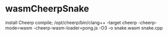 # wasmCheerpSnake
install Cheerp compile;
/opt/cheerp/bin/clang++ -target cheerp -cheerp-mode=wasm -cheerp-wasm-loader=pong.js -O3 -o snake.wasm snake.cpp
